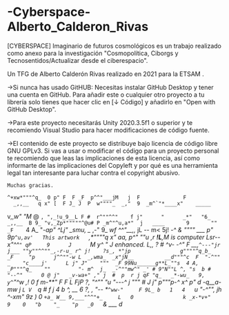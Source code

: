 # -Cyberspace-Alberto_Calderon_Rivas
 [CYBERSPACE] Imaginario de futuros cosmológicos es un trabajo realizado como anexo para la investigación
         "Cosmopolítica, Ciborgs y Tecnosentidos/Actualizar desde el ciberespacio".
         

Un TFG de Alberto Calderón Rivas realizado en 2021 para la ETSAM . 



→Si nunca has usado GitHUB: Necesitas instalar GitHub Desktop y tener una cuenta en GitHub. Para añadir este o cualquier otro proyecto a tu librería solo tienes que hacer clic en [↓ Código] y añadirlo en "Open with GitHub Desktop".

→Para este proyecto necesitarás Unity 2020.3.5f1 o superior y te recomiendo Visual Studio para hacer modificaciones de código fuente.


→El contenido de este proyecto se distribuye bajo licencia de código libre GNU GPLv3. Si vas a usar o modificar el código para un proyecto personal te recomiendo que leas las implicaciones de esta licencia, así como informarte de las implicaciones del Copyleft y por qué es una herramienta legal tan interesante para luchar contra el copyright abusivo.


    Muchas gracias.
    
    ^+xw*"""^q_  0 p" F  F _F  p^^"___jM   j  F              F
      _,,__   q x" [  F J_ J  P  w""""_  _,"  9  _m^`"*____x"    _____
 v,,_w"   "M_ @ `, ",_!u_9__L F #  r^""^^"    f j"      "      _*"   "6_
     _,,__  B 9_ "v,_Zp*"""""^@u# P _m^"^u,a*"  j   ____       9       ""
   _F    `4 A_ "*-ap"            ^Lj" _smu,    _* ,-"   9_   _wf
 ^^"__,,_ jL  -- m<                5j! ____*-*^   &       """"     ___
   p"    9p`^u,av'   This artwork   `,*""""q_   _x" _aa,_        p^" ""u
 ,r  _____!L___,M     is computer    Lsr--x_"^^`" qP     9      J      `M
   y^    "_    _J      enhanced.     L_,,_ ?_    _#       ^v- -^"
  _F  __,_`^---"jr                  j___ ""y""^^""_,-r-u_
 r^ j!    ?s_, *"jp                g""""^q_b_    _F     "p      j^^""-w
    L  _,wma_  _x"jN__          __d"""^c  F  "-^""  _    "c____j'      L
   j" J"    """  _F 99Nu______g**L_""s  4 A,    _P"""^q_    ""         "-
 m^  j_  _-^""mw^" _' # 9"N""L ^, "s  b #   "--^"      0
      @ j"   _v-wa+" ," j  #  p  r j qF "q_   _*-wu_   9,     y^`"^w_
   _,!  0_  f   _m-**" _F _F  L _FjP ?,    "^""    "u    "---^      j
 """     # J   j"   p"""p-^ x^ p" d_   -q__a-mw_    j               `L
        V  `q  #   f   j   4   b   ^,   __      6_  ?,     _,__       "--
 *`^ww-"     F 9L_ b   1   4   `u_   "-^""*,    jh    ^-xm*"   9z
            )    0 `+a_ W__ 9,___"^^"+_     L   0                k
     _x-*v+"     9    0   "b    "_    "p   _0   `&    ___       d_

